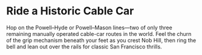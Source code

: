 # Ride a Historic Cable Car

Hop on the Powell–Hyde or Powell–Mason lines—two of only three remaining manually operated cable-car routes in the world. Feel the churn of the grip mechanism beneath your feet as you crest Nob Hill, then ring the bell and lean out over the rails for classic San Francisco thrills.
